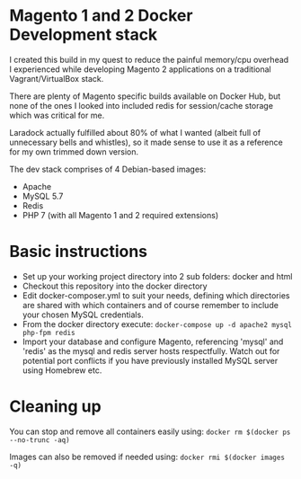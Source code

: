 Magento 1 and 2 Docker Development stack
========================================

I created this build in my quest to reduce the painful memory/cpu overhead I experienced while developing Magento 2 applications on a traditional Vagrant/VirtualBox stack.

There are plenty of Magento specific builds available on Docker Hub, but none of the ones I looked into included redis for session/cache storage which was critical for me.
 
Laradock actually fulfilled about 80% of what I wanted (albeit full of unnecessary bells and whistles), so it made sense to use it as a reference for my own trimmed down version.

The dev stack comprises of 4 Debian-based images:

- Apache
- MySQL 5.7
- Redis
- PHP 7 (with all Magento 1 and 2 required extensions)



Basic instructions
==================

- Set up your working project directory into 2 sub folders: docker and html
- Checkout this repository into the docker directory
- Edit docker-composer.yml to suit your needs, defining which directories are shared with which containers and of course remember to include your chosen MySQL credentials.
- From the docker directory execute: ```docker-compose up -d apache2 mysql php-fpm redis```
- Import your database and configure Magento, referencing 'mysql' and 'redis' as the mysql and redis server hosts respectfully. Watch out for potential port conflicts if you have previously installed MySQL server using Homebrew etc.

Cleaning up
===========
You can stop and remove all containers easily using:
`docker rm $(docker ps --no-trunc -aq)`

Images can also be removed if needed using:
`docker rmi $(docker images -q)`

